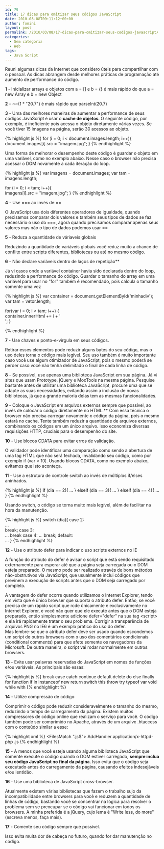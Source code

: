 ```yaml
---
id: 79
title: 17 dicas para omitizar seus códigos JavaScript
date: 2010-03-08T09:11:12+00:00
author: fonini
layout: post
permalink: /2010/03/08/17-dicas-para-omitizar-seus-codigos-javascript/
categories:
  - Sem categoria
  - Web
tags:
  - Java Script
---
```

Reuni algumas dicas da Internet que considero úteis para compartilhar com o pessoal. As dicas abrangem desde melhores práticas de programação até aumento de performance do código.

**1** - Inicializar arrays e objetos com a = [] e b = {} é mais rápido do que a = new Array e b = new Object

**2** - ~~(1  *  "20.7") é mais rápido que parseInt(20.7)

**3** - Uma das melhores maneiras de aumentar a performance de seus códigos JavaScript é usar o **cache de objetos**. O seguinte código, por exemplo, é ineficiente pois acessa o objeto diretamente várias vezes. Se você tiver 15 imagens na página, serão 30 acessos ao objeto.

{% highlight js %} 
for (i = 0; i < document.images.length; i++){
	document.images[i].src = "imagem.jpg";
} 
{% endhighlight %}
  
Uma forma de melhorar o desempenho deste código é guardar o objeto em uma variável, como no exemplo abaixo. Nesse caso o browser não precisa acessar o DOM novamente a cada iteração do loop.

{% highlight js %}
var imagens = document.images;
var tam = imagens.length;

for (i = 0; i < tam; i++){	  
	imagens[i].src = "imagem.jpg";
}
{% endhighlight %}

**4** - Use === ao invés de ==

O JavaScript usa dois diferentes operadores de igualdade, quando precisamos comparar dois valores e também seus tipos de dados se faz necessário o uso do ===, agora quando precisamos comparar apenas seus valores mas não o tipo de dados podemos usar ==

**5** - Reduza a quantidade de váriaveis globais

Reduzindo a quantidade de variáveis globais você reduz muito a chance de conflito entre scripts diferentes, bibliotecas ou até no mesmo código.

**6** - Não declare variáveis dentro de laços de repetição**
  
Já vi casos onde a variável container havia sido declarada dentro do loop, reduzindo a performance do código. Guardar o tamanho do array em uma variável para usar no "for" também é recomendado, pois calcula o tamanho somente uma vez

{% highlight js %}
var container = document.getElementById('minhadiv');
var tam = vetor.length;

for(var i = 0; i < tam; i++) {	  
	container.innerHtml += i + '<br />';
}
  
{% endhighlight %}

**7** - Use chaves e ponto-e-vírgula em seus códigos.
  
Retirar esses elementos pode reduzir alguns bytes do seu código, mas o uso deles torna o código mais legível. Seu uso também é muito importante caso você use algum otimizador de JavaScript, pois o mesmo poderá se perder caso você não tenha delimitado o final de cada linha de código.

**8** - Se possível, use apenas uma biblioteca JavaScript em sua página.
Já vi sites que usam Prototype, jQuery e MooTools na mesma página. Pesquise bastante antes de utilizar uma biblioteca JavaScript, procure uma que se adapte as suas necessidades, evitando assim a inclusão de novas bibliotecas, já que a grande maioria delas tem as mesmas funcionalidades.

**9** - Coloque o JavaScript em arquivos externos sempre que possível, ao invés de colocar o código diretamente no HTML.** Com essa técnica o browser não precisa carregar novamente o código da página, pois o mesmo estará no cache. Tente também reduzir a quantidade de arquivos externos, combinando os códigos em um único arquivo. Isso economiza diversas requisições HTTP, cruciais para o desempenho do site.

**10** - Use blocos CDATA para evitar erros de validação.
  
O validador pode identificar uma comparação como sendo a abertura de uma tag HTML que não será fechada, invalidando seu código, como por exemplo if (var < 10). Usando blocos CDATA, como no exemplo abaixo, evitamos que isto aconteça.</p> 

**11** - Use a estrutura de controle switch ao invés de múltiplos if/elses aninhados.

{% highlight js %}
if (dia == 2){
	...
}
elseif (dia == 3){ 
	...
}
elseif (dia == 4){ 
	...
}
{% endhighlight %}
  
Usando switch, o código se torna muito mais legível, além de facilitar na hora da manutenção.

{% highlight js %}
switch (dia){
	case 2:	  
		...  
		break;
	case 3:	  
		...
		break
	case 4:
		...
		break;
	default:	  
		...
}
{% endhighlight %}

**12** - Use o atributo defer para indicar o uso scripts externos no IE
  
A função do atributo do defer é avisar o script que está sendo requisitado externamente para esperar até que a página seja carregada ou o DOM esteja preparado. O mesmo pode ser realizado através de bons métodos não-obstrutivos via JavaScript, que usualmente inclui códigos que previnem a execução de scripts antes que o DOM seja carregado por completo.
  
A vantagem do defer ocorre quando utilizamos o Internet Explorer, tendo em vista que é único browser que suporta o atributo defer. Então, se você precisa de um rápido script que rode únicamente e exclusivamente no Internet Explorer, e você não quer que ele execute antes que o DOM esteja preparado, então simplesmente adicione defer="defer" na sua tag &lt;script&gt; e ela irá rapidamente tratar o seu problema. Corrigir a transparência de arquivos PNG no IE6 é um exemplo prático do uso do defer.  
Mas lembre-se que o atributo defer deve ser usado quando escondemos um script de outros browsers com o uso dos comentários condicionais (conditional comments) para que afete somente os navegadores da Microsoft. De outra maneira, o script vai rodar normalmente em outros browsers.

**13** - Evite usar palavras reservadas do JavaScript em nomes de funções e/ou variáveis. As principais são essas:

{% highlight js %}
break
case
catch
continue
default
delete
do
else
finally
for
function
if
in
instanceof
new
return
switch
this
throw
try
typeof
var
void
while
with
{% endhighlight %}

**14** - Utilize compressão de código

Comprimir o código pode reduzir consideravelmente o tamanho do mesmo, reduzindo o tempo de carregamento da página. Existem muitos compressores de código online que realizam o serviço para você. O código também pode ser comprimido no Apache, através de um arquivo .htaccess com o conteúdo similar a esse:

{% highlight xml %}
<FilesMatch ".js$">
	AddHandler application/x-httpd-php .js
</FilesMatch>
{% endhighlight %}

**15** - A menos que você esteja usando alguma biblioteca JavaScript que somente execute o código quando o DOM estiver carregado, **sempre inclua seu código JavaScript no final da página**. Isso evita que o código seja executado antes do carregamento da página, causando efeitos indesejáveis e/ou lentidão.

**16** - Use uma biblioteca de JavaScript cross-browser.
  
Atualmente existem várias bibliotecas que fazem o trabalho sujo da incompatibilidade entre browsers para você e reduzem a quantidade de linhas de código, bastando você se concentrar na lógica para resolver o problema sem se preocupar se o código vai funcionar em todos os browsers. A minha preferida é a jQuery, cujo lema é "Write less, do more" (escreva menos, faça mais).

**17** - Comente seu código sempre que possível.
  
Isso evita muita dor de cabeça no futuro, quando for dar manutenção no código.